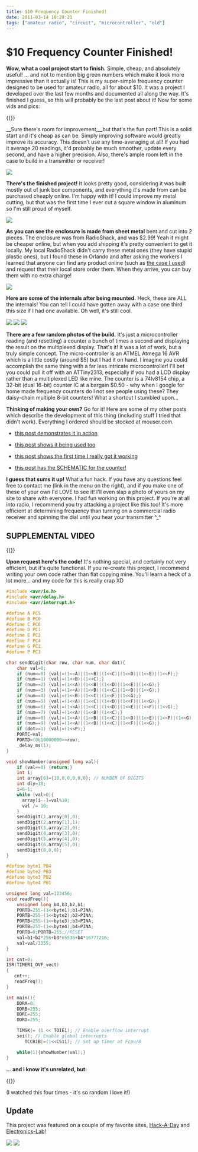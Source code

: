 ```yaml
---
title: $10 Frequency Counter Finished!
date: 2011-03-14 10:29:21
tags: ["amateur radio", "circuit", "microcontroller", "old"]
---
```


# $10 Frequency Counter Finished!

__Wow, what a cool project start to finish.__ Simple, cheap, and absolutely useful! ... and not to mention big green numbers which make it look more impressive than it actually is! This is my super-simple frequency counter designed to be used for amateur radio, all for about $10.  It was a project I developed over the last few months and documented all along the way. It's finished I guess, so this will probably be the last post about it! Now for some vids and pics:

{{<youtube KduEGjvXaeY>}}

__Sure there's room for improvement,__but that's the fun part! This is a solid start and it's cheap as can be. Simply improving software would greatly improve its accuracy. This doesn't use any time-averaging at all! If you had it average 20 readings, it'd probably be much smoother, update every second, and have a higher precision. Also, there's ample room left in the case to build in a transmitter or receiver!

<dev class="center border">

![](https://swharden.com/static/2011/03/14/IMG_5452.jpg)

</dev>

__There's the finished project!__ It looks pretty good, considering it was built mostly out of junk box components, and everything it's made from can be purchased cheaply online. I'm happy with it! I could improve my metal cutting, but that was the first time I ever cut a square window in aluminum so I'm still proud of myself.

<dev class="center border">

![](https://swharden.com/static/2011/03/14/IMG_5429.jpg)

</dev>

__As you can see the enclosure is made from sheet metal__ bent and cut into 2 pieces. The enclosure was from RadioShack, and was $2.99! Yeah it might be cheaper online, but when you add shipping it's pretty convenient to get it locally. My local RadioShack didn't carry these metal ones (they have stupid plastic ones), but I found these in Orlando and after asking the workers I learned that anyone can find any product online (such as [the case I used](http://www.radioshack.com/product/index.jsp?productId=2062217)) and request that their local store order them. When they arrive, you can buy them with no extra charge!

<dev class="center border">

![](https://swharden.com/static/2011/03/14/IMG_5425.jpg)

</dev>

__Here are some of the internals after being mounted.__ Heck, these are ALL the internals! You can tell I could have gotten away with a case one third this size if I had one available. Oh well, it's still cool.

<dev class="center border">

![](https://swharden.com/static/2011/03/14/IMG_5209.jpg)
![](https://swharden.com/static/2011/03/14/IMG_5222.jpg)
![](https://swharden.com/static/2011/03/14/IMG_5221.jpg)

</dev>

__There are a few random photos of the build.__ It's just a microcontroller reading (and resetting) a counter a bunch of times a second and displaying the result on the multiplexed display. That's it! It was a lot of work, but a truly simple concept. The micro-controller is an ATMEL Atmega 16 AVR which is a little costly (around $5) but I had it on hand. I imagine you could accomplish the same thing with a far less intricate microcontroller! I'll bet you could pull it off with an ATTiny2313, especially if you had a LCD display rather than a multiplexed LED like mine. The counter is a 74lv8154 chip, a 32-bit (dual 16-bit) counter IC at a bargain $0.50 - why when I google for home made frequency counters do I not see people using these? They daisy-chain multiple 8-bit counters! What a shortcut I stumbled upon...

__Thinking of making your own?__ Go for it! Here are some of my other posts which describe the development of this thing (including stuff I tried that didn't work). Everything I ordered should be stocked at mouser.com.

* [this post demonstrates it in action](http://www.swharden.com/blog/2011-02-12-wideband-receiver-works/)

* [this post shows it being used too](http://www.swharden.com/blog/2011-02-09-minimal-radio-project-continues/)

* [this post shows the first time I really got it working](http://www.swharden.com/blog/2011-02-04-frequency-counter-working/)

* [this post has the SCHEMATIC for the counter!](http://www.swharden.com/blog/2011-01-28-home-brew-transceiver-taking-shape/)

__I guess that sums it up!__ What a fun hack. If you have any questions feel free to contact me (link in the menu on the right), and if you make one of these of your own I'd LOVE to see it! I'll even slap a photo of yours on my site to share with everyone. I had fun working on this project. If you're at all into radio, I recommend you try attacking a project like this too! It's more efficient at determining frequency than turning on a commercial radio receiver and spinning the dial until you hear your transmitter ^_^

## SUPPLEMENTAL VIDEO

{{<youtube B0pj717UJPo>}}

__Upon request here's the code!__ It's nothing special, and certainly not very efficient, but it's quite functional. If you re-create this project, I recommend writing your own code rather than flat copying mine. You'll learn a heck of a lot more... and my code for this is really crap XD

```c
#include <avr/io.h>
#include <avr/delay.h>
#include <avr/interrupt.h>

#define A PC5
#define B PC0
#define C PC6
#define D PC7
#define E PC2
#define F PC4
#define G PC1
#define P PC3

char sendDigit(char row, char num, char dot){
    char val=0;
    if (num==0) {val|=(1<<A)|(1<<B)|(1<<C)|(1<<D)|(1<<E)|(1<<F);}
    if (num==1) {val|=(1<<B)|(1<<C);}
    if (num==2) {val|=(1<<A)|(1<<B)|(1<<D)|(1<<E)|(1<<G);}
    if (num==3) {val|=(1<<A)|(1<<B)|(1<<C)|(1<<D)|(1<<G);}
    if (num==4) {val|=(1<<B)|(1<<C)|(1<<F)|(1<<G);}
    if (num==5) {val|=(1<<A)|(1<<C)|(1<<D)|(1<<F)|(1<<G);}
    if (num==6) {val|=(1<<A)|(1<<C)|(1<<D)|(1<<E)|(1<<F)|(1<<G);}
    if (num==7) {val|=(1<<A)|(1<<B)|(1<<C);}
    if (num==8) {val|=(1<<A)|(1<<B)|(1<<C)|(1<<D)|(1<<E)|(1<<F)|(1<<G);}
    if (num==9) {val|=(1<<A)|(1<<B)|(1<<C)|(1<<F)|(1<<G);}
    if (dot==1) {val|=(1<<P);}
    PORTC=val;
    PORTD=(0b10000000>>row);
    _delay_ms(1);
}

void showNumber(unsigned long val){
    if (val==0) {return;}
    int i;
    int array[6]={10,0,0,0,0,0}; // NUMBER OF DIGITS
    int dly=10;
    i=6-1;
    while (val>0){
      array[i--]=val%10;
      val /= 10;
    }
    sendDigit(1,array[0],0);
    sendDigit(2,array[1],1);
    sendDigit(3,array[2],0);
    sendDigit(4,array[3],0);
    sendDigit(5,array[4],0);
    sendDigit(6,array[5],0);
    sendDigit(0,0,0);
}

#define byte1 PB4
#define byte2 PB3
#define byte3 PB2
#define byte4 PB1

unsigned long val=123456;
void readFreq(){
    unsigned long b4,b3,b2,b1;
    PORTB=255-(1<<byte1);b1=PINA;
    PORTB=255-(1<<byte2);b2=PINA;
    PORTB=255-(1<<byte3);b3=PINA;
    PORTB=255-(1<<byte4);b4=PINA;
    PORTB=0;PORTB=255;//RESET
    val=b1+b2*256+b3*65536+b4*16777216;
    val=val/3355;
}

int cnt=0;
ISR(TIMER1_OVF_vect)
{
   cnt++;
   readFreq();
}

int main(){
    DDRA=0;
    DDRB=255;
    DDRC=255;
    DDRD=255;

    TIMSK|= (1 << TOIE1); // Enable overflow interrupt
    sei(); // Enable global interrupts
       TCCR1B|=(1<<CS11); // Set up timer at Fcpu/8

    while(1){showNumber(val);}
}
```

__... and I know it's unrelated, but:__

{{<youtube _0NIDVJWo0U>}}

(I watched this four times - it's so random I love it!)

## Update

This project was featured on a couple of my favorite sites, [Hack-A-Day](http://hackaday.com/2011/03/14/frequency-counter-for-10-worth-of-parts/) and [Electronics-Lab](http://www.electronics-lab.com/blog/?p=10093)!

<dev class="center border">

![](https://swharden.com/static/2011/03/14/counter_EL.jpg)
![](https://swharden.com/static/2011/03/14/counter_HAD.jpg)

</dev>